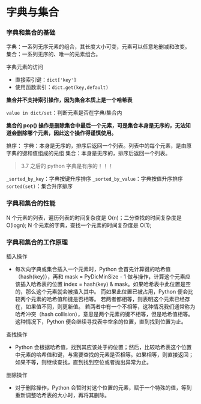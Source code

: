 # 字典与集合

### 字典和集合的基础

字典：一系列无序元素的组合，其长度大小可变，元素可以任意地删减和改变。
集合：一系列无序的、唯一的元素组合。

字典元素的访问
- 直接索引键：`dict['key']`
- 使用函数索引：`dict.get(key,default)`

**集合并不支持索引操作，因为集合本质上是一个哈希表**

`value in dict/set`：判断元素是否在字典/集合内

**集合的 pop() 操作是删除集合中最后一个元素，可是集合本身是无序的，无法知道会删除哪个元素，因此这个操作得谨慎使用。**

排序：
字典：本身是无序的，排序后返回一个列表。列表中的每个元素，是由原字典的键和值组成的元组
集合：本身是无序的，排序后返回一个列表。

> 3.7 之后的 python 字典是有序的！！！

`_sorted_by_key`：字典按键升序排序
`_sorted_by_value`：字典按值升序排序
`sorted(set)`：集合升序排序

### 字典和集合的性能

N 个元素的列表，遍历列表的时间复杂度是 O(n)；二分查找的时间复杂度是 O(logn);
N 个元素的字典，查找一个元素的时间复杂度是 O(1);

### 字典和集合的工作原理

插入操作
- 每次向字典或集合插入一个元素时，Python 会首先计算键的哈希值（hash(key)），再和 mask = PyDicMinSize - 1 做与操作，计算这个元素应该插入哈希表的位置 index = hash(key) & mask。如果哈希表中此位置是空的，那么这个元素就会被插入其中。
而如果此位置已被占用，Python 便会比较两个元素的哈希值和键是否相等。
若两者都相等，则表明这个元素已经存在，如果值不同，则更新值。
若两者中有一个不相等，这种情况我们通常称为哈希冲突（hash collision），意思是两个元素的键不相等，但是哈希值相等。这种情况下，Python 便会继续寻找表中空余的位置，直到找到位置为止。

查找操作
- Python 会根据哈希值，找到其应该处于的位置；然后，比较哈希表这个位置中元素的哈希值和键，与需要查找的元素是否相等。如果相等，则直接返回；如果不等，则继续查找，直到找到空位或者抛出异常为止。

删除操作
- 对于删除操作，Python 会暂时对这个位置的元素，赋于一个特殊的值，等到重新调整哈希表的大小时，再将其删除。

